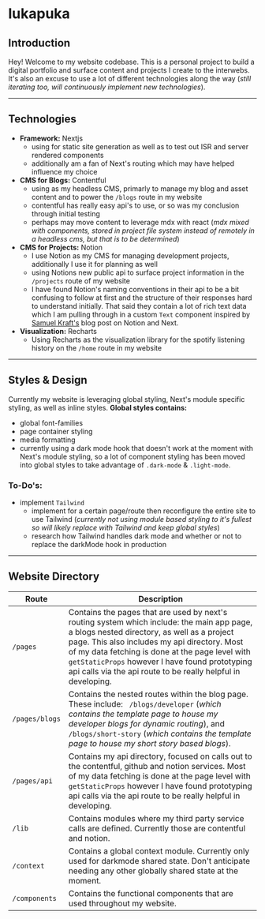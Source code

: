 # lukapuka

## Introduction

Hey! Welcome to my website codebase. This is a personal project to build a digital portfolio and surface content and projects I create to the interwebs. It's also an excuse to use a lot of different technologies along the way (*still iterating too, will continuously implement new technologies*).

---

## **Technologies**
* **Framework:** Nextjs
    * using for static site generation as well as to test out ISR and server rendered components
    * additionally am a fan of Next's routing which may have helped influence my choice
* **CMS for Blogs:** Contentful
    * using as my headless CMS, primarly to manage my blog and asset content and to power the `/blogs` route in my website
    * contentful has really easy api's to use, or so was my conclusion through initial testing
    * perhaps may move content to leverage mdx with react (*mdx mixed with components, stored in project file system instead of remotely in a headless cms, but that is to be determined*)
* **CMS for Projects:** Notion
    * I use Notion as my CMS for managing development projects, additionally I use it for planning as well
    * using Notions new public api to surface project information in the `/projects` route of my website
    * I have found Notion's naming conventions in their api to be a bit confusing to follow at first and the structure of their responses hard to understand initially. That said they contain a lot of rich text data which I am pulling through in a custom `Text` component inspired by [Samuel Kraft's](https://samuelkraft.com/blog/building-a-notion-blog-with-public-api) blog post on Notion and Next.
* **Visualization:** Recharts
    * Using Recharts as the visualization library for the spotify listening history on the `/home` route in my website

---
## **Styles & Design**

Currently my website is leveraging global styling, Next's module specific styling, as well as inline styles. **Global styles contains:**
* global font-families
* page container styling
* media formatting
* currently using a dark mode hook that doesn't work at the moment with Next's module styling, so a lot of component styling has been moved into global styles to take advantage of `.dark-mode` & `.light-mode`.

### **To-Do's:**
* implement `Tailwind`
    * implement for a certain page/route then reconfigure the entire site to use Tailwind (*currently not using module based styling to it's fullest so will likely replace with Tailwind and keep global styles*)
    * research how Tailwind handles dark mode and whether or not to replace the darkMode hook in production

---
## **Website Directory**

| Route      | Description |
| ----------- | ----------- |
| `/pages`      | Contains the pages that are used by next's routing system which include: the main app page, a blogs nested directory, as well as a project page. This also includes my api directory. Most of my data fetching is done at the page level with `getStaticProps` however I have found prototyping api calls via the api route to be really helpful in developing.|
| `/pages/blogs`   | Contains the nested routes within the blog page. These include: &nbsp; `/blogs/developer` (*which contains the template page to house my developer blogs for dynamic routing*), and `/blogs/short-story` (*which contains the template page to house my short story based blogs*). |
| `/pages/api` | Contains my api directory, focused on calls out to the contentful, github and notion services. Most of my data fetching is done at the page level with `getStaticProps` however I have found prototyping api calls via the api route to be really helpful in developing.|
| `/lib`| Contains modules where my third party service calls are defined. Currently those are contentful and notion.|
| `/context` | Contains a global context module. Currently only used for darkmode shared state. Don't anticipate needing any other globally shared state at the moment. |
| `/components` | Contains the functional components that are used throughout my website. |